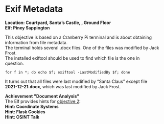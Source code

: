 <h1 id="exif-metadata">Exif Metadata</h1>
<p><strong>Location: Courtyard, Santa’s Castle, , Ground Floor</strong><br>
<strong>Elf: Piney Sappington</strong></p>
<p>This objective is based on a Cranberry Pi terminal and is about obtaining information from file metadata.<br>
The terminal holds several .docx files. One of the files was modified by Jack Frost.<br>
The installed exiftool should be used to find which file is the one in question.</p>
<pre><code>for f in *; do echo $f; exiftool -LastModifiedBy $f; done
</code></pre>
<p>It turns out that all files were last modified by “Santa Claus” except file <strong>2021-12-21.docx</strong>, which was last modified by Jack Frost.</p>
<p><strong>Achievement "Document Analysis"</strong><br>
The Elf provides hints for <a href="https://github.com/joergschwarzwaelder/hhc2021/tree/master/Objective-2">objective 2</a>:<br>
<strong>Hint: Coordinate Systems</strong><br>
<strong>Hint: Flask Cookies</strong><br>
<strong>Hint: OSINT Talk</strong></p>

